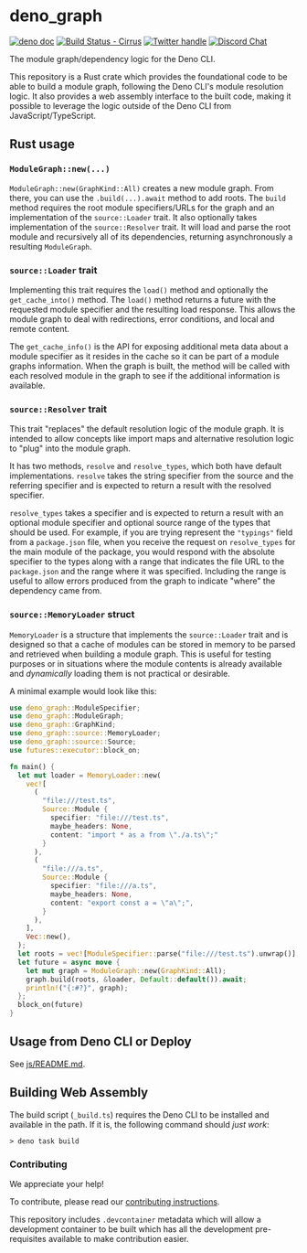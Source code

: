 # deno_graph

[![deno doc](https://doc.deno.land/badge.svg)](https://doc.deno.land/https://deno.land/x/deno_graph/mod.ts)
[![Build Status - Cirrus][]][Build status] [![Twitter handle][]][Twitter badge]
[![Discord Chat](https://img.shields.io/discord/684898665143206084?logo=discord&style=social)](https://discord.gg/deno)

The module graph/dependency logic for the Deno CLI.

This repository is a Rust crate which provides the foundational code to be able
to build a module graph, following the Deno CLI's module resolution logic. It
also provides a web assembly interface to the built code, making it possible to
leverage the logic outside of the Deno CLI from JavaScript/TypeScript.

## Rust usage

### `ModuleGraph::new(...)`

`ModuleGraph::new(GraphKind::All)` creates a new module graph. From there, you
can use the `.build(...).await` method to add roots. The `build` method requires
the root module specifiers/URLs for the graph and an implementation of the
`source::Loader` trait. It also optionally takes implementation of the
`source::Resolver` trait. It will load and parse the root module and recursively
all of its dependencies, returning asynchronously a resulting `ModuleGraph`.

### `source::Loader` trait

Implementing this trait requires the `load()` method and optionally the
`get_cache_into()` method. The `load()` method returns a future with the
requested module specifier and the resulting load response. This allows the
module graph to deal with redirections, error conditions, and local and remote
content.

The `get_cache_info()` is the API for exposing additional meta data about a
module specifier as it resides in the cache so it can be part of a module graphs
information. When the graph is built, the method will be called with each
resolved module in the graph to see if the additional information is available.

### `source::Resolver` trait

This trait "replaces" the default resolution logic of the module graph. It is
intended to allow concepts like import maps and alternative resolution logic to
"plug" into the module graph.

It has two methods, `resolve` and `resolve_types`, which both have default
implementations. `resolve` takes the string specifier from the source and the
referring specifier and is expected to return a result with the resolved
specifier.

`resolve_types` takes a specifier and is expected to return a result with an
optional module specifier and optional source range of the types that should be
used. For example, if you are trying represent the `"typings"` field from a
`package.json` file, when you receive the request on `resolve_types` for the
main module of the package, you would respond with the absolute specifier to the
types along with a range that indicates the file URL to the `package.json` and
the range where it was specified. Including the range is useful to allow errors
produced from the graph to indicate "where" the dependency came from.

### `source::MemoryLoader` struct

`MemoryLoader` is a structure that implements the `source::Loader` trait and is
designed so that a cache of modules can be stored in memory to be parsed and
retrieved when building a module graph. This is useful for testing purposes or
in situations where the module contents is already available and _dynamically_
loading them is not practical or desirable.

A minimal example would look like this:

```rust
use deno_graph::ModuleSpecifier;
use deno_graph::ModuleGraph;
use deno_graph::GraphKind;
use deno_graph::source::MemoryLoader;
use deno_graph::source::Source;
use futures::executor::block_on;

fn main() {
  let mut loader = MemoryLoader::new(
    vec![
      (
        "file:///test.ts",
        Source::Module {
          specifier: "file:///test.ts",
          maybe_headers: None,
          content: "import * as a from \"./a.ts\";"
        }
      ),
      (
        "file:///a.ts",
        Source::Module {
          specifier: "file:///a.ts",
          maybe_headers: None,
          content: "export const a = \"a\";",
        }
      ),
    ],
    Vec::new(),
  );
  let roots = vec![ModuleSpecifier::parse("file:///test.ts").unwrap()];
  let future = async move {
    let mut graph = ModuleGraph::new(GraphKind::All);
    graph.build(roots, &loader, Default::default()).await;
    println!("{:#?}", graph);
  };
  block_on(future)
}
```

## Usage from Deno CLI or Deploy

See [js/README.md](js/README.md).

## Building Web Assembly

The build script (`_build.ts`) requires the Deno CLI to be installed and
available in the path. If it is, the following command should _just work_:

```
> deno task build
```

### Contributing

We appreciate your help!

To contribute, please read our
[contributing instructions](https://deno.land/manual/contributing).

This repository includes `.devcontainer` metadata which will allow a development
container to be built which has all the development pre-requisites available to
make contribution easier.

[Build Status - Cirrus]: https://github.com/denoland/deno_graph/workflows/ci/badge.svg?branch=main&event=push
[Build status]: https://github.com/denoland/deno_graph/actions
[Twitter badge]: https://twitter.com/intent/follow?screen_name=deno_land
[Twitter handle]: https://img.shields.io/twitter/follow/deno_land.svg?style=social&label=Follow
